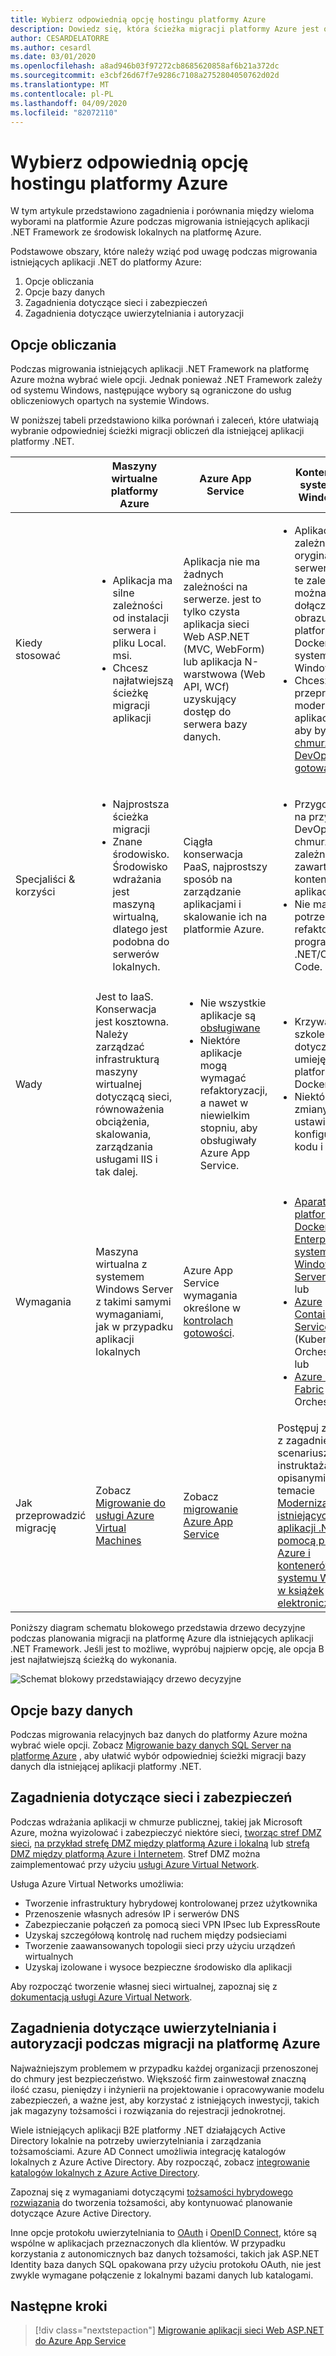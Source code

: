 ```yaml
---
title: Wybierz odpowiednią opcję hostingu platformy Azure
description: Dowiedz się, która ścieżka migracji platformy Azure jest odpowiednia dla aplikacji sieci Web ASP.NET.
author: CESARDELATORRE
ms.author: cesardl
ms.date: 03/01/2020
ms.openlocfilehash: a8ad946b03f97272cb8685620858af6b21a372dc
ms.sourcegitcommit: e3cbf26d67f7e9286c7108a2752804050762d02d
ms.translationtype: MT
ms.contentlocale: pl-PL
ms.lasthandoff: 04/09/2020
ms.locfileid: "82072110"
---
```

# <a name="choose-the-right-azure-hosting-option"></a>Wybierz odpowiednią opcję hostingu platformy Azure

W tym artykule przedstawiono zagadnienia i porównania między wieloma wyborami na platformie Azure podczas migrowania istniejących aplikacji .NET Framework ze środowisk lokalnych na platformę Azure.

Podstawowe obszary, które należy wziąć pod uwagę podczas migrowania istniejących aplikacji .NET do platformy Azure:

1. Opcje obliczania
1. Opcje bazy danych
1. Zagadnienia dotyczące sieci i zabezpieczeń
1. Zagadnienia dotyczące uwierzytelniania i autoryzacji

## <a name="compute-choices"></a>Opcje obliczania

Podczas migrowania istniejących aplikacji .NET Framework na platformę Azure można wybrać wiele opcji. Jednak ponieważ .NET Framework zależy od systemu Windows, następujące wybory są ograniczone do usług obliczeniowych opartych na systemie Windows.

W poniższej tabeli przedstawiono kilka porównań i zaleceń, które ułatwiają wybranie odpowiedniej ścieżki migracji obliczeń dla istniejącej aplikacji platformy .NET.

|                 | Maszyny wirtualne platformy Azure | Azure App Service | Kontenery systemu Windows |
|-----------------|-----------|-------------------|--------------------|
|Kiedy stosować      |<ul><li>Aplikacja ma silne zależności od instalacji serwera i pliku Local. msi.</li><li>Chcesz najłatwiejszą ścieżkę migracji aplikacji</li></ul>|Aplikacja nie ma żadnych zależności na serwerze. jest to tylko czysta aplikacja sieci Web ASP.NET (MVC, WebForm) lub aplikacja N-warstwowa (Web API, WCf) uzyskujący dostęp do serwera bazy danych. |<ul><li>Aplikacja ma zależności na oryginalnym serwerze, ale te zależności można dołączać do obrazu platformy Docker systemu Windows.</li><li>Chcesz przeprowadzić modernizację aplikacji, tak aby była w [chmurze DevOps — gotowa](../../architecture/modernize-with-azure-containers/modernize-existing-apps-to-cloud-optimized/reasons-to-modernize-existing-net-apps-to-cloud-optimized-applications.md)</li></ul>|
|Specjaliści & korzyści  |<ul><li>Najprostsza ścieżka migracji</li><li>Znane środowisko. Środowisko wdrażania jest maszyną wirtualną, dlatego jest podobna do serwerów lokalnych.</li></ul> |Ciągła konserwacja PaaS, najprostszy sposób na zarządzanie aplikacjami i skalowanie ich na platformie Azure. |<ul><li>Przygotowana na przyszłość DevOps w chmurze z zależnościami zawartymi w kontenerach aplikacji.</li><li>Nie ma już potrzeby refaktoryzacji programu .NET/C # Code.</li></ul> |
|Wady             |Jest to IaaS. Konserwacja jest kosztowna. Należy zarządzać infrastrukturą maszyny wirtualnej dotyczącą sieci, równoważenia obciążenia, skalowania, zarządzania usługami IIS i tak dalej. |<ul><li>Nie wszystkie aplikacje są [obsługiwane](https://appmigration.microsoft.com/assessment)</li><li>Niektóre aplikacje mogą wymagać refaktoryzacji, a nawet w niewielkim stopniu, aby obsługiwały Azure App Service.</li></ul> |<ul><li>Krzywa szkoleniowa dotycząca umiejętności platformy Docker</li><li>Niektóre zmiany ustawień konfiguracji kodu i aplikacji</li></ul>|
|Wymagania |Maszyna wirtualna z systemem Windows Server z takimi samymi wymaganiami, jak w przypadku aplikacji lokalnych | Azure App Service wymagania określone w [kontrolach gotowości](https://github.com/Azure/App-Service-Migration-Assistant/wiki/Readiness-Checks). |<ul><li>[Aparat platformy Docker — Enterprise dla systemu Windows Server 2019](https://azuremarketplace.microsoft.com/marketplace/apps/cloud-infrastructure-services.docker-windows-2019)<br />lub</li><li>[Azure Container Service (AKS)](https://azure.microsoft.com/services/container-service/) (Kubernetes Orchestrator)<br />lub<li>[Azure Service Fabric](https://azure.microsoft.com/services/service-fabric/) Orchestrator</li></ul> |
|Jak przeprowadzić migrację |Zobacz [Migrowanie do usługi Azure Virtual Machines](vm.md) | Zobacz [migrowanie Azure App Service](app-service.md) | Postępuj zgodnie z zagadnieniami, scenariuszami i instruktażami opisanymi w temacie [Modernizacja istniejących aplikacji .NET za pomocą platformy Azure i kontenerów systemu Windows w książek elektronicznej](https://aka.ms/liftandshiftwithcontainersebook) |

Poniższy diagram schematu blokowego przedstawia drzewo decyzyjne podczas planowania migracji na platformę Azure dla istniejących aplikacji .NET Framework. Jeśli jest to możliwe, wypróbuj najpierw opcję, ale opcja B jest najłatwiejszą ścieżką do wykonania.

![Schemat blokowy przedstawiający drzewo decyzyjne](../media/migration/choose/decision-tree.png)

## <a name="database-choices"></a>Opcje bazy danych

Podczas migrowania relacyjnych baz danych do platformy Azure można wybrać wiele opcji. Zobacz [Migrowanie bazy danych SQL Server na platformę Azure](sql.md) , aby ułatwić wybór odpowiedniej ścieżki migracji bazy danych dla istniejącej aplikacji platformy .NET.

## <a name="networking-and-security-considerations"></a>Zagadnienia dotyczące sieci i zabezpieczeń

Podczas wdrażania aplikacji w chmurze publicznej, takiej jak Microsoft Azure, można wyizolować i zabezpieczyć niektóre sieci, [tworząc stref DMZ sieci](https://docs.microsoft.com/azure/architecture/reference-architectures/dmz/), [na przykład strefę DMZ między platformą Azure i lokalną](https://docs.microsoft.com/azure/architecture/reference-architectures/dmz/secure-vnet-hybrid) lub [strefą DMZ między platformą Azure i Internetem](https://docs.microsoft.com/azure/architecture/reference-architectures/dmz/secure-vnet-dmz). Stref DMZ można zaimplementować przy użyciu [usługi Azure Virtual Network](https://docs.microsoft.com/azure/virtual-network/virtual-networks-overview).

Usługa Azure Virtual Networks umożliwia:

- Tworzenie infrastruktury hybrydowej kontrolowanej przez użytkownika
- Przenoszenie własnych adresów IP i serwerów DNS
- Zabezpieczanie połączeń za pomocą sieci VPN IPsec lub ExpressRoute
- Uzyskaj szczegółową kontrolę nad ruchem między podsieciami
- Tworzenie zaawansowanych topologii sieci przy użyciu urządzeń wirtualnych
- Uzyskaj izolowane i wysoce bezpieczne środowisko dla aplikacji

Aby rozpocząć tworzenie własnej sieci wirtualnej, zapoznaj się z [dokumentacją usługi Azure Virtual Network](https://docs.microsoft.com/azure/virtual-network/).

## <a name="authentication-and-authorization-considerations-when-migrating-to-azure"></a>Zagadnienia dotyczące uwierzytelniania i autoryzacji podczas migracji na platformę Azure

Najważniejszym problemem w przypadku każdej organizacji przenoszonej do chmury jest bezpieczeństwo. Większość firm zainwestował znaczną ilość czasu, pieniędzy i inżynierii na projektowanie i opracowywanie modelu zabezpieczeń, a ważne jest, aby korzystać z istniejących inwestycji, takich jak magazyny tożsamości i rozwiązania do rejestracji jednokrotnej.

Wiele istniejących aplikacji B2E platformy .NET działających Active Directory lokalnie na potrzeby uwierzytelniania i zarządzania tożsamościami. Azure AD Connect umożliwia integrację katalogów lokalnych z Azure Active Directory. Aby rozpocząć, zobacz [integrowanie katalogów lokalnych z Azure Active Directory](https://docs.microsoft.com/azure/active-directory/connect/active-directory-aadconnect).

Zapoznaj się z wymaganiami dotyczącymi [tożsamości hybrydowego rozwiązania](https://docs.microsoft.com/azure/active-directory/active-directory-hybrid-identity-design-considerations-business-needs) do tworzenia tożsamości, aby kontynuować planowanie dotyczące Azure Active Directory.

Inne opcje protokołu uwierzytelniania to [OAuth](https://en.wikipedia.org/wiki/OAuth) i [OpenID Connect](https://en.wikipedia.org/wiki/OpenID), które są wspólne w aplikacjach przeznaczonych dla klientów. W przypadku korzystania z autonomicznych baz danych tożsamości, takich jak ASP.NET Identity baza danych SQL opakowana przy użyciu protokołu OAuth, nie jest zwykle wymagane połączenie z lokalnymi bazami danych lub katalogami.

## <a name="next-steps"></a>Następne kroki

> [!div class="nextstepaction"]
> [Migrowanie aplikacji sieci Web ASP.NET do Azure App Service](app-service.md)
